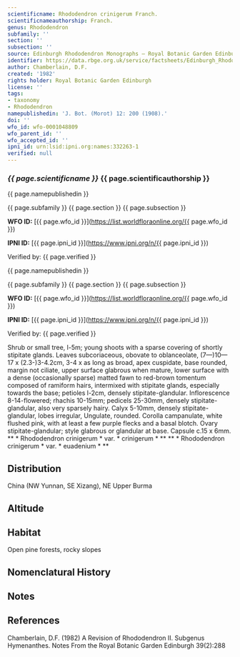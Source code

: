 ```yaml
---
scientificname: Rhododendron crinigerum Franch.
scientificnameauthorship: Franch.
genus: Rhododendron
subfamily: ''
section: ''
subsection: ''
source: Edinburgh Rhododendron Monographs – Royal Botanic Garden Edinburgh
identifier: https://data.rbge.org.uk/service/factsheets/Edinburgh_Rhododendron_Monographs.xhtml
author: Chamberlain, D.F.
created: '1982'
rights holder: Royal Botanic Garden Edinburgh
license: ''
tags:
- taxonomy
- Rhododendron
namepublishedin: 'J. Bot. (Morot) 12: 200 (1908).'
doi: ''
wfo_id: wfo-0001048809
wfo_parent_id: ''
wfo_accepted_id: ''
ipni_id: urn:lsid:ipni.org:names:332263-1
verified: null
---
```

### _{{ page.scientificname }}_ {{ page.scientificauthorship }}
 {{ page.namepublishedin }}

{{ page.subfamily }} {{ page.section }} {{ page.subsection }}

**WFO ID:** [{{ page.wfo_id }}](https://list.worldfloraonline.org/{{ page.wfo_id }})

**IPNI ID:** [{{ page.ipni_id }}](https://www.ipni.org/n/{{ page.ipni_id }})

Verified by: {{ page.verified }}

 {{ page.namepublishedin }}

{{ page.subfamily }} {{ page.section }} {{ page.subsection }}

**WFO ID:** [{{ page.wfo_id }}](https://list.worldfloraonline.org/{{ page.wfo_id }})

**IPNI ID:** [{{ page.ipni_id }}](https://www.ipni.org/n/{{ page.ipni_id }})

Verified by: {{ page.verified }}



Shrub or small tree, l-5m; young shoots with a sparse covering of shortly stipitate glands. Leaves subcoriaceous, obovate to oblanceolate, (7—)10—17 x (2.3-)3-4.2cm, 3-4 x as long as broad, apex cuspidate, base rounded, margin not ciliate, upper surface glabrous when mature, lower surface with a dense (occasionally sparse) matted fawn to red-brown tomentum composed of ramiform hairs, intermixed with stipitate glands, especially towards the base; petioles l-2cm, densely stipitate-glandular. Inflorescence 8-14-flowered; rhachis 10-15mm; pedicels 25-30mm, densely stipitate-glandular, also very sparsely hairy. Calyx 5-10mm, densely stipitate-glandular, lobes irregular, Ungulate, rounded. Corolla campanulate, white flushed pink, with at least a few purple flecks and a basal blotch. Ovary stipitate-glandular; style glabrous or glandular at base. Capsule c.15 x 6mm. ** * Rhododendron crinigerum * var. * crinigerum * ** ** * Rhododendron crinigerum * var. * euadenium * **

## Distribution
China (NW Yunnan, SE Xizang), NE Upper Burma

## Altitude


## Habitat
Open pine forests, rocky slopes

## Nomenclatural History

                       
## Notes


## References

Chamberlain, D.F. (1982) A Revision of Rhododendron II. Subgenus Hymenanthes. Notes From the Royal Botanic Garden Edinburgh 39(2):288

